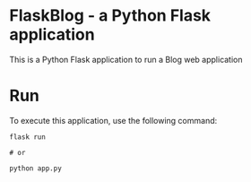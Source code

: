 # FlaskBlog - a Python Flask application

This is a Python Flask application to run a Blog web application

# Run
To execute this application, use the following command:
```
flask run

# or

python app.py
```
